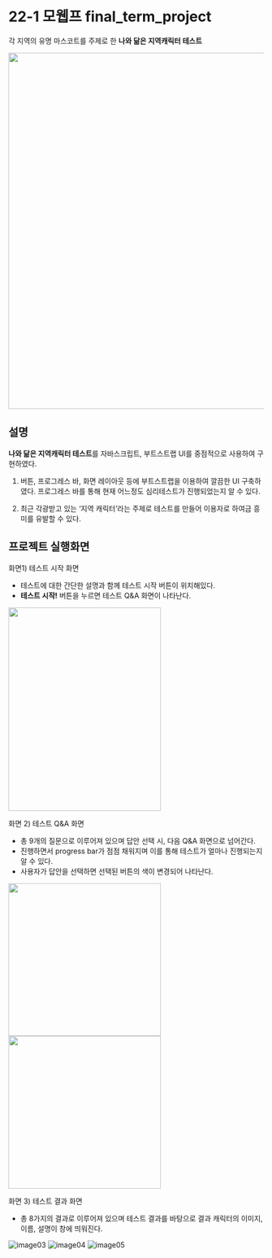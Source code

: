 # 22-1 모웹프 final_term_project

각 지역의 유명 마스코트를 주제로 한 **나와 닮은 지역캐릭터 테스트**

<a href="https://mycharacter.netlify.app/">
<img src="https://user-images.githubusercontent.com/71385038/216827458-7120897d-627b-413c-a1d3-cd9ce03df4d3.png" width="700"/>
</a>





## 설명

**나와 닮은 지역캐릭터 테스트**를 자바스크립트, 부트스트랩 UI를 중점적으로 사용하여 구현하였다.

1. 버튼, 프로그레스 바, 화면 레이아웃 등에 부트스트랩을 이용하여 깔끔한 UI 구축하였다. 프로그레스 바를 통해 현재 어느정도 심리테스트가 진행되었는지 알 수 있다.

2. 최근 각광받고 있는 ‘지역 캐릭터’라는 주제로 테스트를 만들어 이용자로 하여금 흥미를 유발할 수 있다.




## 프로젝트 실행화면

화면1) 테스트 시작 화면

- 테스트에 대한 간단한 설명과 함께 테스트 시작 버튼이 위치해있다.
- **테스트 시작!** 버튼을 누르면 테스트 Q&A 화면이 나타난다.

<img src="https://user-images.githubusercontent.com/71385038/216828142-76ca884b-2b2a-4c98-ba68-71506942f2fe.png" width="300" height="400"/>

화면 2) 테스트 Q&A 화면

- 총 9개의 질문으로 이루어져 있으며 답안 선택 시, 다음 Q&A 화면으로 넘어간다.
- 진행하면서 progress bar가 점점 채워지며 이를 통해 테스트가 얼마나 진행되는지 알 수 있다.
- 사용자가 답안을 선택하면 선택된 버튼의 색이 변경되어 나타난다.
 
 <img src="https://user-images.githubusercontent.com/71385038/216828446-45e57f91-d537-41e4-a38f-cc6663f6f1fc.png" width="300"/> <img src="https://user-images.githubusercontent.com/71385038/216828492-9699521d-80f5-41fc-ac99-7876b4d6818a.png" width="300"/>

화면 3) 테스트 결과 화면

- 총 8가지의 결과로 이루어져 있으며 테스트 결과를 바탕으로 결과 캐릭터의 이미지, 이름, 설명이 창에 띄워진다.

![image03](https://user-images.githubusercontent.com/71385038/216828647-036dba14-f170-4bff-8d08-b030f92c3c15.png) ![image04](https://user-images.githubusercontent.com/71385038/216828856-8ffc0260-df7e-4b0b-abde-9761e9577869.png) ![image05](https://user-images.githubusercontent.com/71385038/216828652-00047ce3-9118-4de2-938e-04bb0ab24fe9.png)

